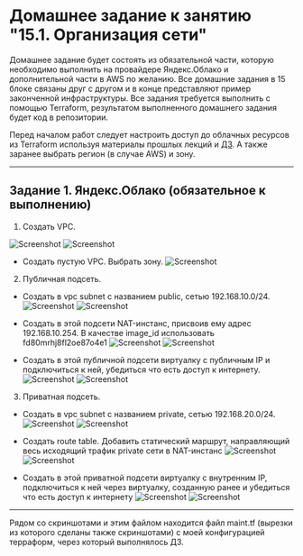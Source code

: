 # Домашнее задание к занятию "15.1. Организация сети"

Домашнее задание будет состоять из обязательной части, которую необходимо выполнить на провайдере Яндекс.Облако и дополнительной части в AWS по желанию. Все домашние задания в 15 блоке связаны друг с другом и в конце представляют пример законченной инфраструктуры. 
Все задания требуется выполнить с помощью Terraform, результатом выполненного домашнего задания будет код в репозитории. 

Перед началом работ следует настроить доступ до облачных ресурсов из Terraform используя материалы прошлых лекций и [ДЗ](https://github.com/netology-code/virt-homeworks/tree/master/07-terraform-02-syntax ). А также заранее выбрать регион (в случае AWS) и зону.

---
## Задание 1. Яндекс.Облако (обязательное к выполнению)

1. Создать VPC.

![Screenshot](1.png)
![Screenshot](1-1.png)

- Создать пустую VPC. Выбрать зону.
![Screenshot](1-2.png)

2. Публичная подсеть.
- Создать в vpc subnet с названием public, сетью 192.168.10.0/24.
![Screenshot](2-1-1.png)
![Screenshot](2-1-2.png)

- Создать в этой подсети NAT-инстанс, присвоив ему адрес 192.168.10.254. В качестве image_id использовать fd80mrhj8fl2oe87o4e1
![Screenshot](2-2-1.png)
![Screenshot](2-2-1.png)

- Создать в этой публичной подсети виртуалку с публичным IP и подключиться к ней, убедиться что есть доступ к интернету.
![Screenshot](2-3-1.png)
![Screenshot](2-3-2.png)

3. Приватная подсеть.
- Создать в vpc subnet с названием private, сетью 192.168.20.0/24.
![Screenshot](3-1-1.png)
![Screenshot](3-1-2.png)

- Создать route table. Добавить статический маршрут, направляющий весь исходящий трафик private сети в NAT-инстанс
![Screenshot](3-2-1.png)
![Screenshot](3-2-2.png)

- Создать в этой приватной подсети виртуалку с внутренним IP, подключиться к ней через виртуалку, созданную ранее и убедиться что есть доступ к интернету
![Screenshot](3-3-1.png)
![Screenshot](3-3-2.png)

---

Рядом со скриншотами и этим файлом находится файл maint.tf (вырезки из которого сделаны также скриншотами) с моей конфигурацией терраформ, через который выполнялось ДЗ.


